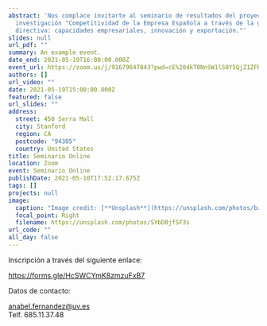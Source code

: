 ```yaml
---
abstract: 'Nos complace invitarte al seminario de resultados del proyecto de
  investigación "Competitividad de la Empresa Española a través de la gestión
  directiva: capacidades empresariales, innovación y exportación."'
slides: null
url_pdf: ""
summary: An example event.
date_end: 2021-05-19T16:00:00.000Z
event_url: https://zoom.us/j/91679647843?pwd=cE%20dkT0NnSW1lS0Y5QjZ1ZFRRQmhSZz09
authors: []
url_video: ""
date: 2021-05-19T15:00:00.000Z
featured: false
url_slides: ""
address:
  street: 450 Serra Mall
  city: Stanford
  region: CA
  postcode: "94305"
  country: United States
title: Seminario Online
location: Zoom
event: Seminario Online
publishDate: 2021-05-10T17:52:17.675Z
tags: []
projects: null
image:
  caption: "Image credit: [**Unsplash**](https://unsplash.com/photos/bzdhc5b3Bxs)"
  focal_point: Right
  filename: https://unsplash.com/photos/SYbD0jfSF3s
url_code: ""
all_day: false
---
```

Inscripción a través del siguiente enlace:

 <https://forms.gle/HcSWCYmK8zmzuFxB7>

Datos de contacto: 

[anabel.fernandez@uv.es](mailto:anabel.fernandez@uv.es)\
Telf. 685.11.37.48